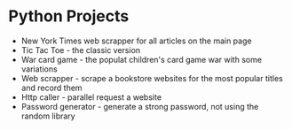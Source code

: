 # Python Projects

- New York Times web scrapper for all articles on the main page
- Tic Tac Toe - the classic version
- War card game - the populat children's card game war with some variations
- Web scrapper - scrape a bookstore websites for the most popular titles and record them
- Http caller - parallel request a website
- Password generator - generate a strong password, not using the random library
